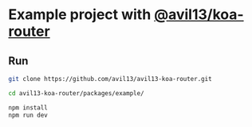 # Example project with [@avil13/koa-router](https://github.com/avil13/avil13-koa-router)

## Run

```sh
git clone https://github.com/avil13/avil13-koa-router.git

cd avil13-koa-router/packages/example/

npm install
npm run dev
```
